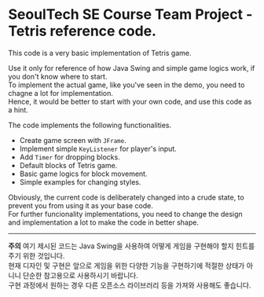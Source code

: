 # SeoulTech SE Course Team Project - Tetris reference code.

This code is a very basic implementation of Tetris game.   

Use it only for reference of how Java Swing and simple game logics work, if you don't know where to start.   
To implement the actual game, like you've seen in the demo, you need to chagne a lot for implementation.  
Hence, it would be better to start with your own code, and use this code as a hint. 

The code implements the following functionalities.  

- Create game screen with ```JFrame```.
- Implement simple ```KeyListener``` for player's input.
- Add ```Timer``` for dropping blocks.
- Default blocks of Tetris game.
- Basic game logics for block movement.
- Simple examples for changing styles.

Obviously, the current code is deliberately changed into a crude state, to prevent you from using it as your base code.   
For further funcionality implementations, you need to change the design and implementation a lot to make the code in better shape.  

--------------

**주의**
여기 제시된 코드는 Java Swing을 사용하여 어떻게 게임을 구현해야 할지 힌트를 주기 위한 것입니다.  
현재 디자인 및 구현은 앞으로 게임을 위한 다양한 기능을 구현하기에 적절한 상태가 아니니 단순한 참고용으로 사용하시기 바랍니다.  
구현 과정에서 원하는 경우 다른 오픈소스 라이브러리 등을 가져와 사용해도 좋습니다.
